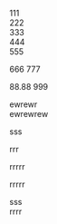 111  
222  
333  
444  
555  
 
 
666
777

88.88
999
 
ewrewr  
ewrewrew   
 
sss
 
rrr 

rrrrr 


rrrrr
 
sss  
rrrr 
 
 
